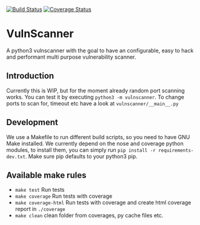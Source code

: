 [![Build Status](https://travis-ci.org/Whyned/vulnscanner.svg?branch=master)](https://travis-ci.org/Whyned/vulnscanner)
[![Coverage Status](https://coveralls.io/repos/github/Whyned/vulnscanner/badge.svg?branch=master)](https://coveralls.io/github/Whyned/vulnscanner?branch=master)
# VulnScanner
A python3 vulnscanner with the goal to have an configurable, easy to hack and performant multi purpose vulnerability scanner.

## Introduction
Currently this is WIP, but for the moment already random port scanning works.
You can test it by executing `python3 -m vulnscanner`. To change ports to scan for, timeout etc have a look at `vulnscanner/__main__.py`

## Development
We use a Makefile to run different build scripts, so you need to have GNU Make installed.
We currently depend on the nose and coverage python modules, to install them, you can simply run `pip install -r requirements-dev.txt`. Make sure pip defaults to your python3 pip.

## Available make rules
- `make test` Run tests
- `make coverage` Run tests with coverage
- `make coverage-html` Run tests with coverage and create html coverage report in `./coverage`
- `make clean` clean folder from coverages, py cache files etc.

